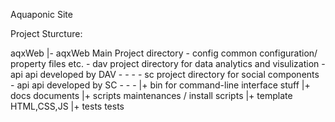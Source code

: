 Aquaponic Site

Project Sturcture:

aqxWeb
|- aqxWeb      Main Project directory
    - config   common configuration/ property files etc.
    - dav      project directory for data analytics and visulization
      - api    api developed by DAV
      -
      -
      -
    - sc       project directory for social components
      - api    api developed by SC
      -
      -
      -
|+ bin         for command-line interface stuff
|+ docs        documents
|+ scripts     maintenances / install scripts
|+ template    HTML,CSS,JS
|+ tests       tests
